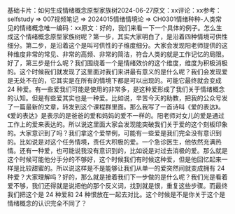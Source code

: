 

基础卡片：如何生成情绪概念原型家族树2024-06-27原文：xx评论：xx参考：selfstudy => 007视频笔记 => 2024015情绪情境论 => CH0301情绪种种-人类常见的情绪概念唯一编码：xx原文：好的，我们来看一下一个具体的例子。怎么生成这个情绪概念原型家族树呢？第一步，其实大家明白了，是沿着四种情境可供性细分。第二步，是沿着这个是叫可供性的子维度细分。大家会发现阳老师提供的这种维度非常的常见、非常的高频、非常的简洁，符合人类的就是工作记忆的局限。好了，第三步是什么呢？我们围绕着一个是情绪效价的这个维度，维度为积极消极的。这个时候我们就发现了这里面对我们来讲最有意义的是什么呢？我们会发现爱是无处不在的，它其实是在所有的情境下都是可以出现的。可能它最终就会变成 24 种爱。有一些爱我们可能是使用的非常多，是这种爱形成了我们关于情绪概念的认知。但是有些爱其实也是一种爱。比如说，辛苦今天的助教，把我的公众号发了一篇最新的文章，转发到这个课程群里面。那么我写了一首诗叫《爱的表达》。《爱的表达》是表示的是爸爸的爱和妈妈的爱不一样的。阳老师对女儿的爱是通过工作上的爱来表达的。所以说这里面大家会发现能突破我们关于爱的这个刻板印象的。大家意识到了吗？我们拿这个爱举例，可能有一些爱是我们完全没有意识到的。比如说是对这个任务情境，责任大积极的爱。一个急诊医生，他依然充满热情。还有一种爱，也可能说我没有意识到的，比如说是对过去消极的爱。那么就是这个时候可能他分手分的不够好，这个时候我们有时候这种爱，但是他回忆起来一样是比较甜蜜的。所以说这样是不是能够让我们从单一的爱突然间就变成拥有 24 种爱？大家理解吗？好的，那么就是接着我们下一步做的是什么呢？我们光是看着爱不够，我们还得就是说把他的那个反义词，找到就是恨，重复这些步骤。而最终我们把这个是 24 种爱和 24 种恨放在一起去对比。这个时候是不是你关于这个是情绪概念的认识完全不同了？